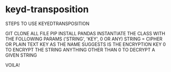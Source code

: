 # keyd-transposition

STEPS TO USE KEYEDTRANSPOSITION

GIT CLONE ALL FILE
PIP INSTALL PANDAS
INSTANTIATE THE CLASS WITH THE FOLLOWING PARAMS
('STRING', 'KEY', 0 OR ANY)
STRING = CIPHER OR PLAIN TEXT 
KEY AS THE NAME SUGGESTS IS THE ENCRYPTION KEY
0 TO ENCRYPT THE STRING
ANYTHING OTHER THAN 0 TO DECRYPT A GIVEN STRING

VOILA!
